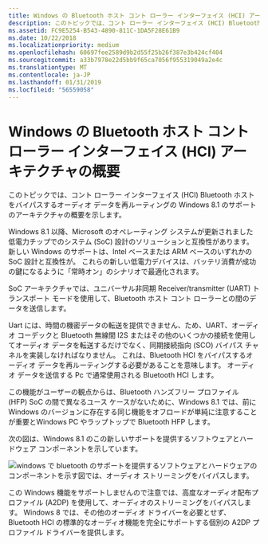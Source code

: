 ```yaml
---
title: Windows の Bluetooth ホスト コント ローラー インターフェイス (HCI) アーキテクチャの概要
description: このトピックでは、コント ローラー インターフェイス (HCI) Bluetooth ホストをバイパスするオーディオ データを再ルーティングの Windows 8.1 のサポートのアーキテクチャの概要を示します。
ms.assetid: FC9E5254-B543-4890-811C-1DA5F28E61B9
ms.date: 10/22/2018
ms.localizationpriority: medium
ms.openlocfilehash: 60697fee2589d9b2d55f25b26f387e3b424cf404
ms.sourcegitcommit: a33b7978e22d5bb9f65ca7056f955319049a2e4c
ms.translationtype: MT
ms.contentlocale: ja-JP
ms.lasthandoff: 01/31/2019
ms.locfileid: "56559058"
---
```

# <a name="windows-bluetooth-host-controller-interface-hci-architectural-overview"></a>Windows の Bluetooth ホスト コント ローラー インターフェイス (HCI) アーキテクチャの概要


このトピックでは、コント ローラー インターフェイス (HCI) Bluetooth ホストをバイパスするオーディオ データを再ルーティングの Windows 8.1 のサポートのアーキテクチャの概要を示します。

Windows 8.1 以降、Microsoft のオペレーティング システムが更新されました低電力チップでのシステム (SoC) 設計のソリューションと互換性があります。 新しい Windows のサポートは、Intel ベースまたは ARM ベースのいずれかの SoC 設計と互換性が。 これらの新しい低電力デバイスは、バッテリ消費が成功の鍵になるように「常時オン」のシナリオで最適化されます。

SoC アーキテクチャでは、ユニバーサル非同期 Receiver/transmitter (UART) トランスポート モードを使用して、Bluetooth ホスト コント ローラーとの間のデータを送信します。

Uart には、時間の機密データの転送を提供できません、ため、UART、オーディオ コーデックと Bluetooth 無線間 I2S またはその他のいくつかの接続を使用してオーディオ データを転送するだけでなく、同期接続指向 (SCO) バイパス チャネルを実装しなければなりません。 これは、Bluetooth HCI をバイパスするオーディオ データを再ルーティングする必要があることを意味します。 オーディオ データを送信する Pc で通常使用される Bluetooth HCI します。

この機能がユーザーの観点からは、Bluetooth ハンズフリー プロファイル (HFP) SoC の間で異なるユース ケースがないために、Windows 8.1 では、前に Windows のバージョンに存在する同じ機能をオフロードが単純に注意することが重要とWindows PC やラップトップで Bluetooth HFP します。

次の図は、Windows 8.1 のこの新しいサポートを提供するソフトウェアとハードウェア コンポーネントを示しています。

![windows で bluetooth のサポートを提供するソフトウェアとハードウェアのコンポーネントを示す図では、オーディオ ストリーミングをバイパスします。](images/btth-bypass-arch.png)

この Windows 機能をサポートしませんので注意では、高度なオーディオ配布プロファイル (A2DP) を使用して、オーディオのストリーミングをバイパスします。 Windows 8 では、その他のオーディオ ドライバーを必要とせず、Bluetooth HCI の標準的なオーディオ機能を完全にサポートする個別の A2DP プロファイル ドライバーを提供します。

 

 




